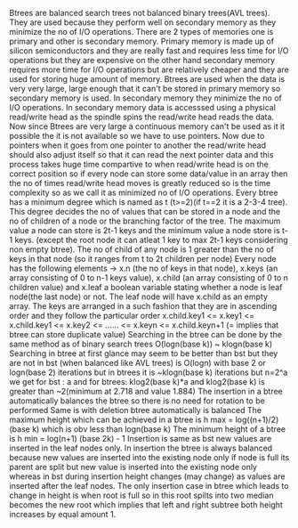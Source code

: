 Btrees are balanced search trees not balanced binary trees(AVL trees). They are used because they
perform well on secondary memory as they minimize the no of I/O operations. There are 2 types of memories one is primary and other 
is secondary memory. Primary memory is made up of silicon semiconductors and they are really fast and requires less time for I/O 
operations but they are expensive on the other hand secondary memory requires more time for I/O operations but are relatively cheaper
and they are used for storing huge amount of memory. Btrees are used when the data is very very large, large enough that it can't
be stored in primary memory so secondary memory is used. In secondary memory they minimize the no of I/O operations. In secondary
memory data is accesssed using a physical read/write head as the spindle spins the read/write head reads the data. Now since Btrees 
are very large a continuous memory can't be used as it it possible the it is not available so we have to use pointers. Now due to
pointers when it goes from one pointer to another the read/write head should also adjust itself so that it can read the next pointer
data and this process takes huge time compartive to when read/write head is on the correct position so if every node can store some
data/value in an array then the no of times read/write head moves is greatly reduced so is the time complexity so as we call it as
minimized no of I/O operations.
Every btree has a minimum degree which is named as t (t>=2)(if t==2 it is a 2-3-4 tree). This degree decides the no of values that can be
stored in a node and the no of children of a node or the branching factor of the tree. The maximum value a node can store is 2t-1
keys and the minimum value a node store is t-1 keys. (except the root node it can atleat 1 key to max 2t-1 keys considering non 
empty btree). The no of child of any node is 1 greater than the no of keys in that node (so it ranges from t to 2t children per node)
Every node has the following elements -> x.n (the no of keys in that node), x.keys (an array consisting of 0 to n-1 keys value),
x.child (an array consisting of 0 to n children value) and x.leaf a boolean variable stating whether a node is leaf node(the last
node) or not. The leaf node will have x.child as an empty array.
The keys are arranged in a such fashion that they are in ascending order and they follow the particular order
x.child.key1 <= x.key1 <= x.child.key1 <= x.key2 <= ...... <= x.keyn <= x.child.keyn+1 (= implies that btree can store duplicate value)
Searching in the btree can be done by the same method as of binary search trees O(logn(base k)) ~ klogn(base k)
Searching in btree at first glance may seem to be better than bst but they are not in bst (when balanced like AVL trees) is O(logn)
with base 2 or logn(base 2) iterations but in btrees it is ~klogn(base k) iterations but n=2^a we get for bst : a and for btrees:
klog2(base k)*a and klog2(base k) is greater than ~2(minimum at 2.718 and value 1.884)
The insertion in a btree automatically balances the btree so there is no need for rotation to be performed
Same is with deletion btree automatically is balanced
The maximum height which can be achieved in a btree is h max = log((n+1)/2) (base k) which is obv less than logn(base k)
The minimum height of a btree is h min = log(n+1) (base 2k) - 1
Insertion is same as bst new values are inserted in the leaf nodes only. In insertion the btree is always balanced because new values
are inserted into the existing node only if node is full its parent are split but new value is inserted into the existing node only
whereas in bst during insertion height changes (may change) as values are inserted after the leaf nodes. The only insertion case in
btree which leads to change in height is when root is full so in this root spilts into two median becomes the new root which implies
that left and right subtree both height increases by equal amount 1.

